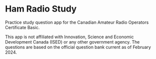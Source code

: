 # Ham Radio Study

Practice study question app for the Canadian Amateur Radio Operators Certificate Basic.

This app is not affiliated with Innovation, Science and Economic Development Canada (ISED) or any other government agency. The questions are based on the official question bank current as of February 2024.
